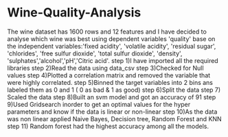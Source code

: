 # Wine-Quality-Analysis

The wine dataset has 1600 rows and 12 features and I have decided to analyse which wine was best using dependent variables 'quality' base on the independent variables:'fixed acidity', 'volatile acidity', 'residual sugar', 'chlorides', 'free sulfur dioxide', 'total sulfur dioxide', 'density', 'sulphates','alcohol','pH','Citric acid'.
step 1)I have imported all the required libraries
step 2)Read the data using data_csv
step 3)Checked for Null values
step 4)Plotted a correlation matrix and removed the variable that were highly correlated.
step 5)Binned the target variables into 2 bins ans labeled them as 0 and 1 ( 0 as bad & 1 as good)
step 6)Split the data
step 7) Scaled the data 
step 8)Built an svm model and got an accuracy of 91
step 9)Used Gridsearch inorder to get an optimal values for the hyper parameters and know if the data is linear or non-linear
step 10)As the data was non linear applied Naive Bayes, Decision tree, Random Forest and KNN
step 11) Random forest had the highest accuracy among all the models.
